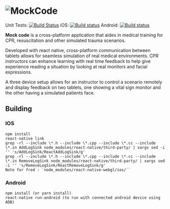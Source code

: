 # ![MockCode](https://github.com/hughboi/hughcraig.org/blob/master/res/MockCode-feature-graphic.png)
Unit Tests: [![Build Status](https://travis-ci.org/MockCode/MockCode.svg?branch=master)](https://travis-ci.org/MockCode/MockCode)
iOS: [![Build status](https://build.appcenter.ms/v0.1/apps/b8b57cb3-e3f7-4a43-ba80-f77012d4962f/branches/master/badge)](https://appcenter.ms)
Android: [![Build status](https://build.appcenter.ms/v0.1/apps/71ec92b4-e66e-418d-b766-2451ac730c6d/branches/master/badge)](https://appcenter.ms)

**Mock code** is a cross-platform application that aides in medical training for CPR, resuscitation and other simulated trauma scenarios.

Developed with react native, cross-platform communication between tablets allows for seamless simulation of real medical environments. CPR instructors can enhance learning with real time feedback to help give experience reading a situation by looking at real monitors and facial expressions.

A three device setup allows for an instructor to control a scenario remotely and display feedback on two tablets, one showing a vital sign monitor and the other having a simulated patients face.

## Building
### IOS
```
npm install
react-native link
grep -rl --include \*.h --include \*.cpp --include \*.cc --include \*.in AddLogSink node_modules/react-native/third-party/ | xargs sed -i '' 's/AddLogSink/ReactAddLogSink/g'
grep -rl --include \*.h --include \*.cpp --include \*.cc --include \*.in RemoveLogSink node_modules/react-native/third-party/ | xargs sed -i '' 's/RemoveLogSink/ReactRemoveLogSink/g'
Note for fred : `node_modules/react-native-webgl/ios/``
```

### Android
```
npm install (or yarn install)
react-native run-android (to run with connected android device using ADB)
```
